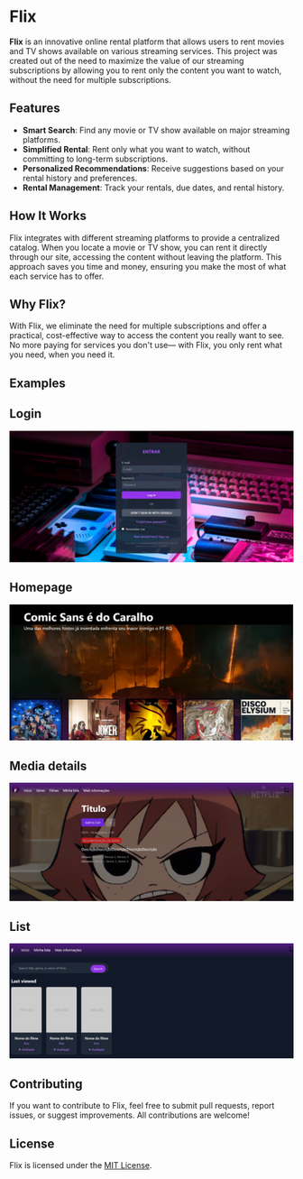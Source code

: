 # Flix

**Flix** is an innovative online rental platform that allows users to rent movies and TV shows available on various streaming services. This project was created out of the need to maximize the value of our streaming subscriptions by allowing you to rent only the content you want to watch, without the need for multiple subscriptions.

## Features

- **Smart Search**: Find any movie or TV show available on major streaming platforms.
- **Simplified Rental**: Rent only what you want to watch, without committing to long-term subscriptions.
- **Personalized Recommendations**: Receive suggestions based on your rental history and preferences.
- **Rental Management**: Track your rentals, due dates, and rental history.

## How It Works

Flix integrates with different streaming platforms to provide a centralized catalog. When you locate a movie or TV show, you can rent it directly through our site, accessing the content without leaving the platform. This approach saves you time and money, ensuring you make the most of what each service has to offer.

## Why Flix?

With Flix, we eliminate the need for multiple subscriptions and offer a practical, cost-effective way to access the content you really want to see. No more paying for services you don't use— with Flix, you only rent what you need, when you need it.

## Examples

<h2>Login</h2>

![Login](https://github.com/rafaelbzanon/flix/blob/main/front/exemplos/exemplo2.jpg?raw=true)

<h2>Homepage</h2>

![PaginaInicial](https://github.com/rafaelbzanon/flix/blob/main/front/exemplos/exemplo4.jpg?raw=true)

<h2>Media details</h2>

![Media](https://github.com/rafaelbzanon/flix/blob/main/front/exemplos/exemplo1.jpg?raw=true)

<h2>List</h2>

![Lista](https://github.com/rafaelbzanon/flix/blob/main/front/exemplos/exemplo3.jpg?raw=true)

## Contributing

If you want to contribute to Flix, feel free to submit pull requests, report issues, or suggest improvements. All contributions are welcome!

## License

Flix is licensed under the [MIT License](LICENSE).
